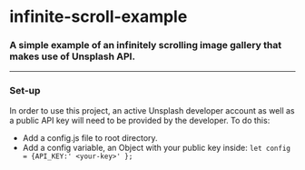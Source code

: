 # infinite-scroll-example
### A simple example of an infinitely scrolling image gallery that makes use of Unsplash API.
---
### Set-up
In order to use this project, an active Unsplash developer account as well as a public API key will need to be provided by the developer. To do this:
- Add a config.js file to root directory.
- Add a config variable, an Object with your public key inside:
`let config = {API_KEY:' <your-key>' };`

